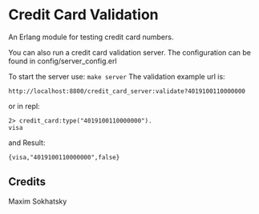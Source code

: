 Credit Card Validation
======================

An Erlang module for testing credit card numbers.

You can also run a credit card validation server. The configuration
can be found in config/server_config.erl

To start the server use: `make server` The validation example url is:

    http://localhost:8800/credit_card_server:validate?4019100110000000

or in repl:

    2> credit_card:type("4019100110000000").
    visa

and Result:

    {visa,"4019100110000000",false}

Credits
-------

Maxim Sokhatsky
